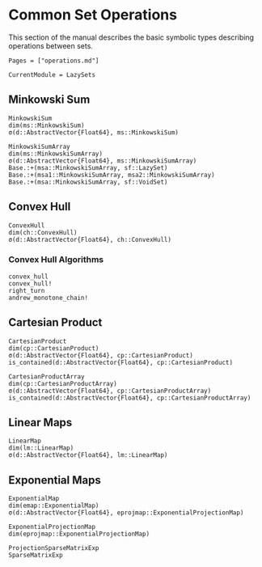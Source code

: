 # Common Set Operations

This section of the manual describes the basic symbolic types describing
operations between sets.

```@contents
Pages = ["operations.md"]
```

```@meta
CurrentModule = LazySets
```

## Minkowski Sum

```@docs
MinkowskiSum
dim(ms::MinkowskiSum)
σ(d::AbstractVector{Float64}, ms::MinkowskiSum)
```

```@docs
MinkowskiSumArray
dim(ms::MinkowskiSumArray)
σ(d::AbstractVector{Float64}, ms::MinkowskiSumArray)
Base.:+(msa::MinkowskiSumArray, sf::LazySet)
Base.:+(msa1::MinkowskiSumArray, msa2::MinkowskiSumArray)
Base.:+(msa::MinkowskiSumArray, sf::VoidSet)
```

## Convex Hull

```@docs
ConvexHull
dim(ch::ConvexHull)
σ(d::AbstractVector{Float64}, ch::ConvexHull)
```

### Convex Hull Algorithms

```@docs
convex_hull
convex_hull!
right_turn
andrew_monotone_chain!
```

## Cartesian Product

```@docs
CartesianProduct
dim(cp::CartesianProduct)
σ(d::AbstractVector{Float64}, cp::CartesianProduct)
is_contained(d::AbstractVector{Float64}, cp::CartesianProduct)
```

```@docs
CartesianProductArray
dim(cp::CartesianProductArray)
σ(d::AbstractVector{Float64}, cp::CartesianProductArray)
is_contained(d::AbstractVector{Float64}, cp::CartesianProductArray)
```

## Linear Maps

```@docs
LinearMap
dim(lm::LinearMap)
σ(d::AbstractVector{Float64}, lm::LinearMap)
```

## Exponential Maps

```@docs
ExponentialMap
dim(emap::ExponentialMap)
σ(d::AbstractVector{Float64}, eprojmap::ExponentialProjectionMap)
```

```@docs
ExponentialProjectionMap
dim(eprojmap::ExponentialProjectionMap)
```

```@docs
ProjectionSparseMatrixExp
SparseMatrixExp
```
